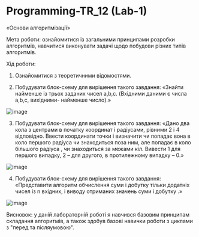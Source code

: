 # Programming-TR_12 (Lab-1)
«Основи алгоритмізації»

Мета роботи: ознайомитися із загальними принципами розробки алгоритмів, навчитися виконувати задачі щодо побудови різних типів алгоритмів.

Хід роботи:
1. Ознайомитися з теоретичними відомостями.

2. Побудувати блок-схему для вирішення такого
завдання: «Знайти найменше із трьох заданих чисел a,b,c. (Вхідними даними є числа
a,b,c, вихідними- найменше число).»

![image](https://github.com/Reckven/Programming-TR_12/assets/131643668/cd6a76cf-073f-4444-9a40-1b96933b5cc0)

3. Побудувати блок-схему для вирішення такого
завдання: «Дано два кола з центрами в початку координат і радіусами, рівними 2 і 4
відповідно. Ввести координати точки і визначити чи попадає вона в коло першого
радіуса чи знаходиться поза ним, але попадає в коло більшого радіуса , чи
знаходиться за межами кіл. Вивести 1 для першого випадку, 2 – для другого, в
протилежному випадку – 0.»

![image](https://github.com/Reckven/Programming-TR_12/assets/131643668/f3c41d2c-1d6a-44d7-acca-1452d17570c0)

4. Побудувати блок-схему для вирішення такого
завдання: «Представити алгоритм обчислення суми і добутку тільки додатніх чисел
із n вхідних, і виводу отриманих значень суми і добутку .»

![image](https://github.com/Reckven/Programming-TR_12/assets/131643668/84a0e475-091c-4fd3-8af5-f2d47da78de3)

Висновок: у даній лабораторній роботі я навчився базовим принципам складання алгоритмів, а також здобув базові навички роботи з циклами з "перед та післяумовою".



